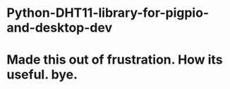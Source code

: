 # Python-DHT11-library-for-pigpio-and-desktop-dev
# Made this out of frustration.  How its useful. bye.
